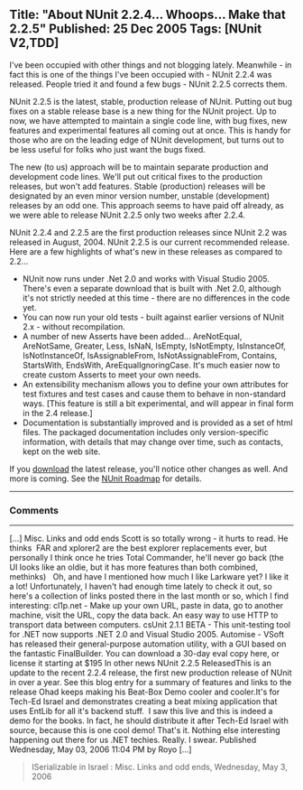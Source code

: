 Title: "About NUnit 2.2.4... Whoops... Make that 2.2.5"
Published: 25 Dec 2005
Tags: [NUnit V2,TDD]
---
I've been occupied with other things and not blogging lately. Meanwhile - in fact this is one of the things I've been occupied with - NUnit 2.2.4 was released. People tried it and found a few bugs - NUnit 2.2.5 corrects them.

<!--more-->
NUnit 2.2.5 is the latest, stable, production release of NUnit. Putting out bug fixes on a stable release base is a new thing for the NUnit project. Up to now, we have attempted to maintain a single code line, with bug fixes, new features and experimental features all coming out at once. This is handy for those who are on the leading edge of NUnit development, but turns out to be less useful for folks who just want the bugs fixed.

The new (to us) approach will be to maintain separate production and development code lines. We'll put out critical fixes to the production releases, but won't add features. Stable (production) releases will be designated by an even minor version number, unstable (development) releases by an odd one. This approach seems to have paid off already, as we were able to release NUnit 2.2.5 only two weeks after 2.2.4.

NUnit 2.2.4 and 2.2.5 are the first production releases since NUnit 2.2 was released in August, 2004. NUnit 2.2.5 is our current recommended release. Here are a few highlights of what's new in these releases as compared to 2.2...

* NUnit now runs under .Net 2.0 and works with Visual Studio 2005. There's even a separate download that is built with .Net 2.0, although it's not strictly needed at this time - there are no differences in the code yet.
* You can now run your old tests - built against earlier versions of NUnit 2.x - without recompilation.
* A number of new Asserts have been added... AreNotEqual, AreNotSame, Greater, Less, IsNaN, IsEmpty, IsNotEmpty, IsInstanceOf, IsNotInstanceOf, IsAssignableFrom, IsNotAssignableFrom, Contains, StartsWith, EndsWith, AreEqualIgnoringCase. It's much easier now to create custom Asserts to meet your own needs.
* An extensibility mechanism allows you to define your own attributes for test fixtures and test cases and cause them to behave in non-standard ways. [This feature is still a bit experimental, and will appear in final form in the 2.4 release.]
* Documentation is substantially improved and is provided as a set of html files. The packaged documentation includes only version-specific
information, with details that may change over time, such as contacts, kept on the web site.

If you <a href="http://nunit.org/?p=download">download</a> the latest release, you'll notice other changes as well. And more is coming. See the <a href="http://nunit.org/?p=roadmap">NUnit Roadmap</a> for details.

---

### Comments

---

[...] Misc. Links and odd ends Scott is so totally wrong - it hurts to read. He thinks&nbsp; FAR&nbsp;and xplorer2 are the best explorer replacements ever, but personally I think once he tries Total Commander, he'll never go back (the UI looks like an oldie, but it has more features than both combined, methinks) &nbsp; Oh, and have I mentioned how much I like Larkware yet? I like it a lot! Unfortunately, I haven't had enough time lately to check it out, so here's a collection of links posted there in the last month or so, which I find interesting:  cl1p.net - Make up your own URL, paste in data, go to another machine, visit the URL, copy the data back. An easy way to use HTTP to transport data between computers. csUnit 2.1.1 BETA - This unit-testing tool for .NET now supports .NET 2.0 and Visual Studio 2005.  Automise - VSoft has released their general-purpose automation utility, with a GUI based on the fantastic FinalBuilder. You can download a 30-day eval copy here, or license it starting at $195 In other news  NUnit 2.2.5 ReleasedThis is an update to the recent 2.2.4 release, the first new production release of NUnit in over a year. See&nbsp;this blog entry for a summary of features and links to the release Ohad keeps making his Beat-Box Demo cooler and cooler.It's for Tech-Ed Israel and demonstrates creating a beat mixing application that uses EntLib for all it's backend stuff. &nbsp;I saw this live and this is indeed a demo for the books. In fact, he should distribute it after Tech-Ed Israel with source, because this is one cool demo! That's it. Nothing else interesting happening out there for us .NET techies.  Really. I swear.  Published Wednesday, May 03, 2006 11:04 PM by Royo [...]
>ISerializable in Israel : Misc. Links and odd ends, Wednesday, May 3, 2006
